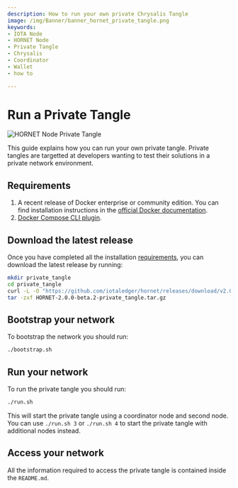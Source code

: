 ```yaml
---
description: How to run your own private Chrysalis Tangle
image: /img/Banner/banner_hornet_private_tangle.png
keywords:
- IOTA Node 
- HORNET Node
- Private Tangle
- Chrysalis
- Coordinator
- Wallet
- how to

---
```


# Run a Private Tangle

![HORNET Node Private Tangle](/img/Banner/banner_hornet_private_tangle.png)

This guide explains how you can run your own private tangle.
Private tangles are targetted at developers wanting to test their solutions in a private network environment. 

## Requirements

1. A recent release of Docker enterprise or community edition. You can find installation instructions in the [official Docker documentation](https://docs.docker.com/engine/install/).
2. [Docker Compose CLI plugin](https://docs.docker.com/compose/install/compose-plugin/).

## Download the latest release

Once you have completed all the installation [requirements](#requirements), you can download the latest release by running:

```sh
mkdir private_tangle
cd private_tangle
curl -L -O "https://github.com/iotaledger/hornet/releases/download/v2.0.0-beta.2/HORNET-2.0.0-beta.2-private_tangle.tar.gz"
tar -zxf HORNET-2.0.0-beta.2-private_tangle.tar.gz
```

## Bootstrap your network

To bootstrap the network you should run:
```sh
./bootstrap.sh
```

## Run your network

To run the private tangle you should run:
```sh
./run.sh
```

This will start the private tangle using a coordinator node and second node.
You can use `./run.sh 3` or `./run.sh 4` to start the private tangle with additional nodes instead.

## Access your network

All the information required to access the private tangle is contained inside the `README.md`.